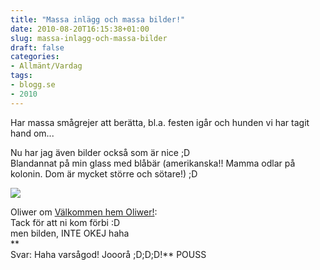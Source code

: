 ```yaml
---
title: "Massa inlägg och massa bilder!"
date: 2010-08-20T16:15:38+01:00
slug: massa-inlagg-och-massa-bilder
draft: false
categories:
- Allmänt/Vardag
tags:
- blogg.se
- 2010
---
```

Har massa smågrejer att berätta, bl.a. festen igår och hunden vi har tagit hand om...  
  
  
Nu har jag även bilder också som är nice ;D  
Blandannat på min glass med blåbär (amerikanska!! Mamma odlar på kolonin. Dom är mycket större och sötare!) ;D  
  
![](/assets/images/blogg.se/dsc08756_103644592.jpg)  
  
  
Oliwer om [Välkommen hem Oliwer!](http://camillalovgren.blogg.se/2010/august/valkommen-hem-oliwer.html):  
Tack för att ni kom förbi :D  
men bilden, INTE OKEJ haha  
**  
Svar: Haha varsågod! Jooorå ;D;D;D!** POUSS  
  
  
  
  
  

>   
>   
>